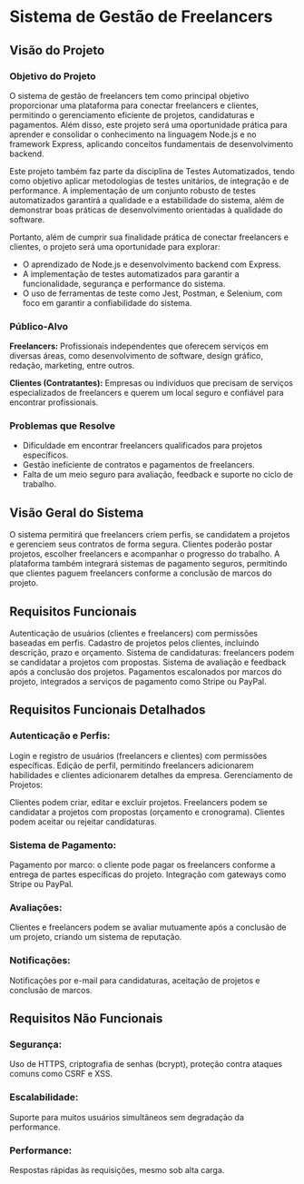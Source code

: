 # Sistema de Gestão de Freelancers

## Visão do Projeto

### Objetivo do Projeto

O sistema de gestão de freelancers tem como principal objetivo proporcionar uma plataforma para conectar freelancers e clientes, permitindo o gerenciamento eficiente de projetos, candidaturas e pagamentos. Além disso, este projeto será uma oportunidade prática para aprender e consolidar o conhecimento na linguagem Node.js e no framework Express, aplicando conceitos fundamentais de desenvolvimento backend.

Este projeto também faz parte da disciplina de Testes Automatizados, tendo como objetivo aplicar metodologias de testes unitários, de integração e de performance. A implementação de um conjunto robusto de testes automatizados garantirá a qualidade e a estabilidade do sistema, além de demonstrar boas práticas de desenvolvimento orientadas à qualidade do software.

Portanto, além de cumprir sua finalidade prática de conectar freelancers e clientes, o projeto será uma oportunidade para explorar:

- O aprendizado de Node.js e desenvolvimento backend com Express.
- A implementação de testes automatizados para garantir a funcionalidade, segurança e performance do sistema.
- O uso de ferramentas de teste como Jest, Postman, e Selenium, com foco em garantir a confiabilidade do sistema.

### Público-Alvo

**Freelancers:** Profissionais independentes que oferecem serviços em diversas áreas, como desenvolvimento de software, design gráfico, redação, marketing, entre outros.

**Clientes (Contratantes):** Empresas ou indivíduos que precisam de serviços especializados de freelancers e querem um local seguro e confiável para encontrar profissionais.

### Problemas que Resolve

- Dificuldade em encontrar freelancers qualificados para projetos específicos.
- Gestão ineficiente de contratos e pagamentos de freelancers.
- Falta de um meio seguro para avaliação, feedback e suporte no ciclo de trabalho.

## Visão Geral do Sistema

O sistema permitirá que freelancers criem perfis, se candidatem a projetos e gerenciem seus contratos de forma segura.
Clientes poderão postar projetos, escolher freelancers e acompanhar o progresso do trabalho.
A plataforma também integrará sistemas de pagamento seguros, permitindo que clientes paguem freelancers conforme a conclusão de marcos do projeto.

## Requisitos Funcionais

Autenticação de usuários (clientes e freelancers) com permissões baseadas em perfis.
Cadastro de projetos pelos clientes, incluindo descrição, prazo e orçamento.
Sistema de candidaturas: freelancers podem se candidatar a projetos com propostas.
Sistema de avaliação e feedback após a conclusão dos projetos.
Pagamentos escalonados por marcos do projeto, integrados a serviços de pagamento como Stripe ou PayPal.

## Requisitos Funcionais Detalhados

### Autenticação e Perfis:

Login e registro de usuários (freelancers e clientes) com permissões específicas.
Edição de perfil, permitindo freelancers adicionarem habilidades e clientes adicionarem detalhes da empresa.
Gerenciamento de Projetos:

Clientes podem criar, editar e excluir projetos.
Freelancers podem se candidatar a projetos com propostas (orçamento e cronograma).
Clientes podem aceitar ou rejeitar candidaturas.

### Sistema de Pagamento:

Pagamento por marco: o cliente pode pagar os freelancers conforme a entrega de partes específicas do projeto.
Integração com gateways como Stripe ou PayPal.

### Avaliações:

Clientes e freelancers podem se avaliar mutuamente após a conclusão de um projeto, criando um sistema de reputação.

### Notificações:

Notificações por e-mail para candidaturas, aceitação de projetos e conclusão de marcos.

## Requisitos Não Funcionais

### Segurança:

Uso de HTTPS, criptografia de senhas (bcrypt), proteção contra ataques comuns como CSRF e XSS.

### Escalabilidade:

Suporte para muitos usuários simultâneos sem degradação da performance.

### Performance:

Respostas rápidas às requisições, mesmo sob alta carga.
